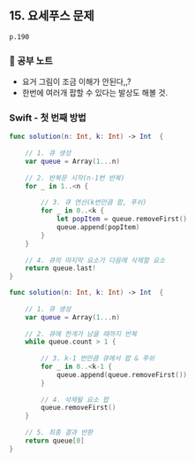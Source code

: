 ## 15. 요세푸스 문제
`p.190`

### 📖 공부 노트
- 요거 그림이 조금 이해가 안된다,,?
- 한번에 여러개 팝할 수 있다는 발상도 해볼 것.

### Swift - 첫 번째 방법
~~~swift
func solution(n: Int, k: Int) -> Int  {
    
    // 1. 큐 생성
    var queue = Array(1...n)
    
    // 2. 반복문 시작(n-1번 반복)
    for _ in 1..<n {
        
        // 3. 큐 연산(k번만큼 팝, 푸쉬)
        for _ in 0..<k {
            let popItem = queue.removeFirst()
            queue.append(popItem)
        }
    }
    
    // 4. 큐의 마지막 요소가 다음에 삭제할 요소
    return queue.last!
}
~~~

~~~swift - 두 번째 방법
func solution(n: Int, k: Int) -> Int  {
    
    // 1. 큐 생성
    var queue = Array(1...n)
    
    // 2. 큐에 한개가 남을 때까지 반복
    while queue.count > 1 {
        
        // 3. k-1 번만큼 큐에서 팝 & 푸쉬
        for _ in 0..<k-1 {
            queue.append(queue.removeFirst())
        }
        
        // 4. 삭제될 요소 팝
        queue.removeFirst()
    }
    
    // 5. 최종 결과 반환
    return queue[0]
}
~~~
